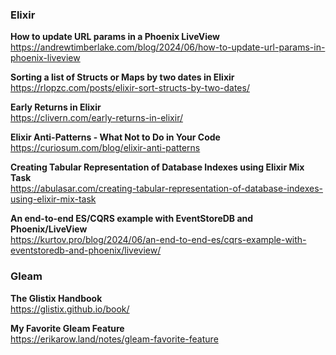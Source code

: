 ### Elixir

**How to update URL params in a Phoenix LiveView**  
https://andrewtimberlake.com/blog/2024/06/how-to-update-url-params-in-phoenix-liveview

**Sorting a list of Structs or Maps by two dates in Elixir**  
https://rlopzc.com/posts/elixir-sort-structs-by-two-dates/

**Early Returns in Elixir**  
https://clivern.com/early-returns-in-elixir/

**Elixir Anti-Patterns - What Not to Do in Your Code**  
https://curiosum.com/blog/elixir-anti-patterns

**Creating Tabular Representation of Database Indexes using Elixir Mix Task**  
https://abulasar.com/creating-tabular-representation-of-database-indexes-using-elixir-mix-task

**An end-to-end ES/CQRS example with EventStoreDB and Phoenix/LiveView**  
https://kurtov.pro/blog/2024/06/an-end-to-end-es/cqrs-example-with-eventstoredb-and-phoenix/liveview/

### Gleam

**The Glistix Handbook**  
https://glistix.github.io/book/

**My Favorite Gleam Feature**  
https://erikarow.land/notes/gleam-favorite-feature
